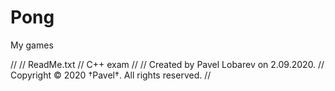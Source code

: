 # Pong
My games

//
//  ReadMe.txt
//  С++ exam
//
//  Created by Pavel Lobarev on 2.09.2020.
//  Copyright © 2020 †Pavel†. All rights reserved.
//
